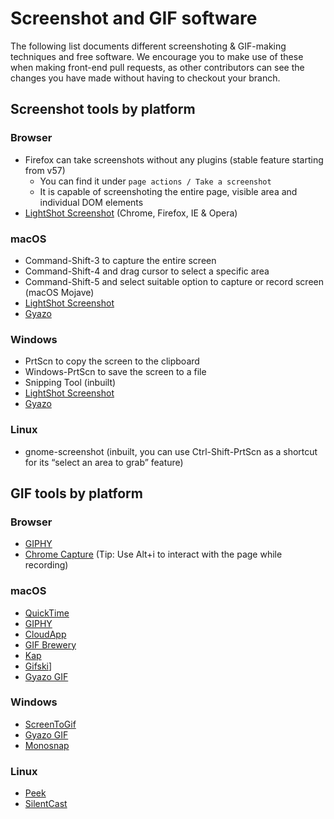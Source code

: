 # Screenshot and GIF software

The following list documents different screenshoting & GIF-making techniques and
free software. We encourage you to make use of these when making front-end pull
requests, as other contributors can see the changes you have made without having
to checkout your branch.

## Screenshot tools by platform
### Browser
- Firefox can take screenshots without any plugins (stable feature starting from v57)
    - You can find it under `page actions / Take a screenshot`
    - It is capable of screenshoting the entire page, visible area and individual DOM elements
- [LightShot Screenshot](https://app.prntscr.com/en/index.html) (Chrome, Firefox, IE & Opera)

### macOS
- Command-Shift-3 to capture the entire screen
- Command-Shift-4 and drag cursor to select a specific area
- Command-Shift-5 and select suitable option to capture or record screen (macOS Mojave)
- [LightShot Screenshot](https://app.prntscr.com/en/index.html)
- [Gyazo](https://gyazo.com/en)

### Windows
- PrtScn to copy the screen to the clipboard
- Windows-PrtScn to save the screen to a file
- Snipping Tool (inbuilt)
- [LightShot Screenshot](https://app.prntscr.com/en/index.html)
- [Gyazo](https://gyazo.com/en)

### Linux
- gnome-screenshot (inbuilt, you can use Ctrl-Shift-PrtScn as a shortcut for its “select an area to grab” feature)

## GIF tools by platform
### Browser
- [GIPHY](https://giphy.com)
- [Chrome Capture](https://chrome.google.com/webstore/detail/chrome-capture/ggaabchcecdbomdcnbahdfddfikjmphe?hl=en)
(Tip: Use Alt+i to interact with the page while recording)

### macOS
- [QuickTime](https://support.apple.com/en-in/HT201066)
- [GIPHY](https://giphy.com/apps/giphycapture)
- [CloudApp](https://www.getcloudapp.com)
- [GIF Brewery](http://gifbrewery.com)
- [Kap](https://getkap.co)
- [Gifski](https://sindresorhus.com/gifski)]
- [Gyazo GIF](https://gyazo.com/en)

### Windows
- [ScreenToGif](http://www.screentogif.com)
- [Gyazo GIF](https://gyazo.com/en)
- [Monosnap](https://www.monosnap.com/welcome)

### Linux
- [Peek](https://github.com/phw/peek)
- [SilentCast](https://github.com/colinkeenan/silentcast)
